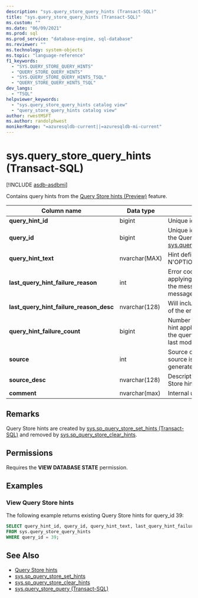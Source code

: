 ```yaml
---
description: "sys.query_store_query_hints (Transact-SQL)"
title: "sys.query_store_query_hints (Transact-SQL)"
ms.custom: ""
ms.date: "06/09/2021"
ms.prod: sql
ms.prod_service: "database-engine, sql-database"
ms.reviewer: ""
ms.technology: system-objects
ms.topic: "language-reference"
f1_keywords: 
  - "SYS.QUERY_STORE_QUERY_HINTS"
  - "QUERY_STORE_QUERY_HINTS"
  - "SYS.QUERY_STORE_QUERY_HINTS_TSQL"
  - "QUERY_STORE_QUERY_HINTS_TSQL"
dev_langs: 
  - "TSQL"
helpviewer_keywords: 
  - "sys.query_store_query_hints catalog view"
  - "query_store_query_hints catalog view"
author: rwestMSFT
ms.author: randolphwest
monikerRange: "=azuresqldb-current||=azuresqldb-mi-current"
---
```

# sys.query_store_query_hints (Transact-SQL)
[!INCLUDE [asdb-asdbmi](../../includes/applies-to-version/asdb-asdbmi.md)]

 Contains query hints from the [Query Store hints (Preview)](../../relational-databases/performance/query-store-hints.md) feature.
  
|Column name|Data type|Description|  
|-----------------|---------------|-----------------|  
|**query_hint_id**|bigint|Unique identifier of a query hint.|  
|**query_id**|bigint|Unique identifier of a query in the Query Store. Foreign key to [sys.query_store_query](sys-query-store-query-transact-sql.md).query_id.)|
|**query_hint_text**|nvarchar(MAX)|Hint definition in form of  N'OPTION (…) |
|**last_query_hint_failure_reason**|int|Error code returned when if applying hints failed. Will include the message_id of the error message.|
|**last_query_hint_failure_reason_desc**|nvarchar(128)|Will include the error description of the error message.|
|**query_hint_failure_count**|bigint|Number of times that the query hint application has failed since the query hint was created or last modified.  |
|**source**|int|Source of Query Store hint: user source is zero and system-generated is non-zero. |
|**source_desc**|nvarchar(128)|Description of source of Query Store hint.|
|**comment**|nvarchar(max)|Internal use only.|

## Remarks
 Query Store hints are created by [sys.sp_query_store_set_hints (Transact-SQL)](../system-stored-procedures/sys-sp-query-store-set-hints-transact-sql.md) and removed by [sys.sp_query_store_clear_hints](../system-stored-procedures/sys-sp-query-store-clear-hints-transact-sql.md).

## Permissions  
 Requires the **VIEW DATABASE STATE** permission.  

## Examples

### View Query Store hints

The following example returns existing Query Store hints for query_id 39:

```sql
SELECT query_hint_id, query_id, query_hint_text, last_query_hint_failure_reason, last_query_hint_failure_reason_desc, query_hint_failure_count, source, source_desc 
FROM sys.query_store_query_hints 
WHERE query_id = 39;
```
  
## See Also  
- [Query Store hints](../../relational-databases/performance/query-store-hints.md)  
- [sys.sp_query_store_set_hints](../system-stored-procedures/sys-sp-query-store-set-hints-transact-sql.md)   
- [sys.sp_query_store_clear_hints](../system-stored-procedures/sys-sp-query-store-clear-hints-transact-sql.md) 
- [sys.query_store_query &#40;Transact-SQL&#41;](sys-query-store-query-transact-sql.md)  
